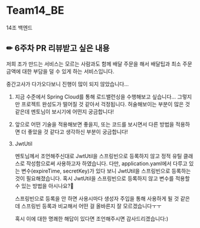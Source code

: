 # Team14_BE
14조 백엔드

✏ 6주차 PR 리뷰받고 싶은 내용
---
저희 조가 만드는 서비스는 모르는 사람과도 함께 배달 주문을 해서 배달팁과 최소 주문 금액에 대한 부담을 덜 수 있게 하는 서비스입니다.

중간고사가 다가오다보니 진행이 많이 되지 않았습니다...

1. 지금 수준에서 Spring Cloud를 통해 로드밸런싱을 수행해보고 싶습니다... 그렇지만 프로젝트 완성도가 떨어질 것 같아서 걱정됩니다. 허술해보이는 부분이 많은 것 같은데 멘토님이 보시기에 어떤지 궁금합니다!

2. 앞으로 어떤 기술을 적용해보면 좋을지, 또는 코드를 보시면서 다른 방법을 적용하면 더 좋았을 것 같다고 생각하신 부분이 궁금합니다! 

3. JwtUtil

   멘토님께서 조언해주신대로 JwtUtil을 스프링빈으로 등록하지 않고 정적 유틸 클래스로 작성함으로써 사용하고자 하였습니다. 다만, application.yaml에서 다루고 있는 변수(expireTime, secretKey)가 있다 보니 JwtUtil을 스프링빈으로 등록하는 것이 필요해졌습니다.
   혹시 JwtUtil을 스프링빈으로 등록하지 않고 변수를 적용할 수 있는 방법을 아시나요?🥺

    스프링빈으로 등록을 안 하면 사용시마다 생성자 주입을 통해 사용하게 될 것 같은데 스프링빈 등록과 비교해서 어떤 걸 올바른지 잘 모르겠습니다ㅜㅜ

     혹시 이에 대한 명쾌한 해답이 있다면 조언해주시면 감사드리겠습니다:)
